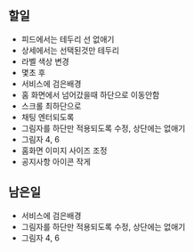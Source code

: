 ## 할일
- 피드에서는 테두리 선 없애기
- 상세에서는 선택된것만 테두리
- 라벨 색상 변경
- 몇초 후
- 서비스에 검은배경
- 홈 화면에서 넘어갔을때 하단으로 이동안함
- 스크롤 최하단으로
- 채팅 엔터되도록
- 그림자를 하단만 적용되도록 수정, 상단에는 없애기
- 그림자 4, 6
- 홈화면 이미지 사이즈 조정
- 공지사항 아이콘 작게

## 남은일
- 서비스에 검은배경
- 그림자를 하단만 적용되도록 수정, 상단에는 없애기
- 그림자 4, 6